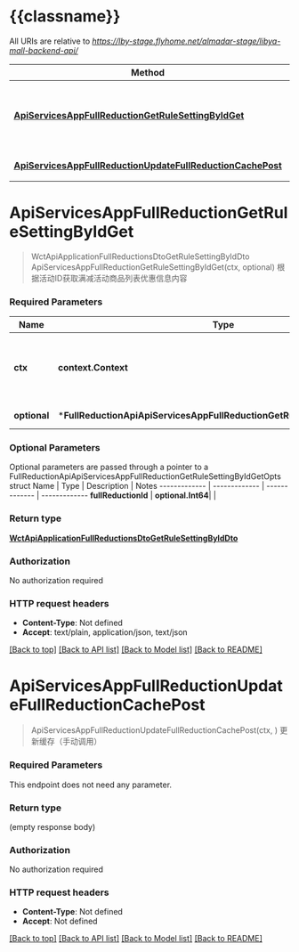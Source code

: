 # {{classname}}

All URIs are relative to *https://lby-stage.flyhome.net/almadar-stage/libya-mall-backend-api/*

Method | HTTP request | Description
------------- | ------------- | -------------
[**ApiServicesAppFullReductionGetRuleSettingByIdGet**](FullReductionApi.md#ApiServicesAppFullReductionGetRuleSettingByIdGet) | **Get** /api/services/app/FullReduction/GetRuleSettingById | 根据活动ID获取满减活动商品列表优惠信息内容
[**ApiServicesAppFullReductionUpdateFullReductionCachePost**](FullReductionApi.md#ApiServicesAppFullReductionUpdateFullReductionCachePost) | **Post** /api/services/app/FullReduction/UpdateFullReductionCache | 更新缓存（手动调用）

# **ApiServicesAppFullReductionGetRuleSettingByIdGet**
> WctApiApplicationFullReductionsDtoGetRuleSettingByIdDto ApiServicesAppFullReductionGetRuleSettingByIdGet(ctx, optional)
根据活动ID获取满减活动商品列表优惠信息内容

### Required Parameters

Name | Type | Description  | Notes
------------- | ------------- | ------------- | -------------
 **ctx** | **context.Context** | context for authentication, logging, cancellation, deadlines, tracing, etc.
 **optional** | ***FullReductionApiApiServicesAppFullReductionGetRuleSettingByIdGetOpts** | optional parameters | nil if no parameters

### Optional Parameters
Optional parameters are passed through a pointer to a FullReductionApiApiServicesAppFullReductionGetRuleSettingByIdGetOpts struct
Name | Type | Description  | Notes
------------- | ------------- | ------------- | -------------
 **fullReductionId** | **optional.Int64**|  | 

### Return type

[**WctApiApplicationFullReductionsDtoGetRuleSettingByIdDto**](WCT.Api.Application.FullReductions.Dto.GetRuleSettingByIdDto.md)

### Authorization

No authorization required

### HTTP request headers

 - **Content-Type**: Not defined
 - **Accept**: text/plain, application/json, text/json

[[Back to top]](#) [[Back to API list]](../README.md#documentation-for-api-endpoints) [[Back to Model list]](../README.md#documentation-for-models) [[Back to README]](../README.md)

# **ApiServicesAppFullReductionUpdateFullReductionCachePost**
> ApiServicesAppFullReductionUpdateFullReductionCachePost(ctx, )
更新缓存（手动调用）

### Required Parameters
This endpoint does not need any parameter.

### Return type

 (empty response body)

### Authorization

No authorization required

### HTTP request headers

 - **Content-Type**: Not defined
 - **Accept**: Not defined

[[Back to top]](#) [[Back to API list]](../README.md#documentation-for-api-endpoints) [[Back to Model list]](../README.md#documentation-for-models) [[Back to README]](../README.md)

